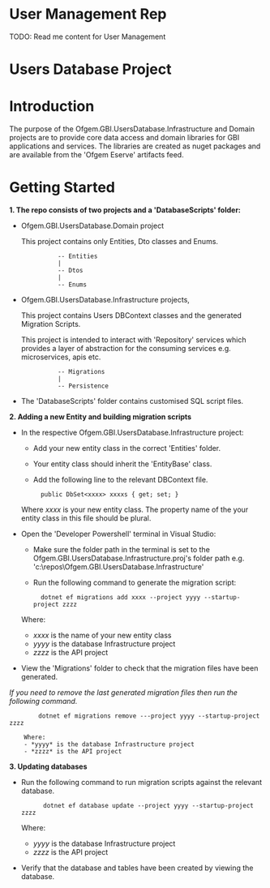  # User Management Rep
 TODO: Read me content for User Management
 
 # Users Database Project 
 # Introduction 
The purpose of the Ofgem.GBI.UsersDatabase.Infrastructure and Domain projects are to provide core data access and domain libraries for GBI applications and services.  The libraries are created as nuget packages and are available from the 'Ofgem Eserve' artifacts feed.

# Getting Started
**1. The repo consists of two projects and a 'DatabaseScripts' folder:**

- Ofgem.GBI.UsersDatabase.Domain project

    This project contains only Entities, Dto classes and Enums.

				-- Entities
                |
                -- Dtos
                |
                -- Enums


- Ofgem.GBI.UsersDatabase.Infrastructure projects, 

    This project contains Users DBContext classes and the generated Migration Scripts.
    
    This project is intended to interact with 'Repository' services which provides a layer of abstraction for the consuming services e.g. microservices, apis etc.
  
                -- Migrations
                |
                -- Persistence
            

- The 'DatabaseScripts' folder contains customised SQL script files.

**2. Adding a new Entity and building migration scripts**

- In the respective Ofgem.GBI.UsersDatabase.Infrastructure project:
    - Add your new entity class in the correct 'Entities' folder.  
    - Your entity class should inherit the 'EntityBase' class.
    - Add the following line to the relevant DBContext file.

            public DbSet<xxxx> xxxxs { get; set; }

    Where *xxxx* is your new entity class.  The property name of the your entity class in this file should be plural.

- Open the 'Developer Powershell' terminal in Visual Studio:
    - Make sure the folder path in the terminal is set to the Ofgem.GBI.UsersDatabase.Infrastructure.proj's folder path e.g. 'c:\repos\Ofgem.GBI.UsersDatabase.Infrastructure'
    - Run the following command to generate the migration script:
    
            dotnet ef migrations add xxxx --project yyyy --startup-project zzzz

    Where:
    - *xxxx* is the name of your new entity class
    - *yyyy* is the database Infrastructure project
    - *zzzz* is the API project


- View the 'Migrations' folder to check that the migration files have been generated.

*If you need to remove the *last* generated migration files then run the following command.*
        
            dotnet ef migrations remove ---project yyyy --startup-project zzzz
        
        Where:
        - *yyyy* is the database Infrastructure project
        - *zzzz* is the API project

**3. Updating databases**
- Run the following command to run migration scripts against the relevant database.

            dotnet ef database update --project yyyy --startup-project zzzz
    Where:
    - *yyyy* is the database Infrastructure project
    - *zzzz* is the API project
    
- Verify that the database and tables have been created by viewing the database.
